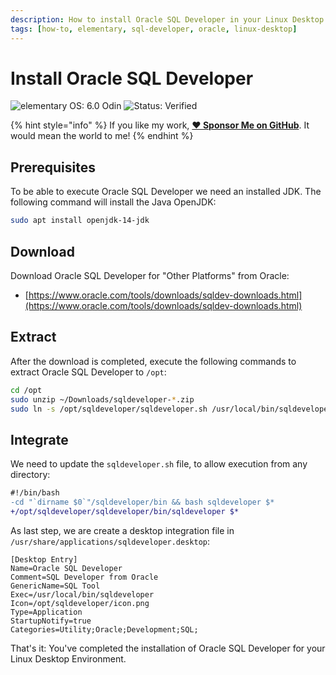 ```yaml
---
description: How to install Oracle SQL Developer in your Linux Desktop Environment.
tags: [how-to, elementary, sql-developer, oracle, linux-desktop]
---
```


# Install Oracle SQL Developer

![elementary OS: 6.0 Odin](https://img.shields.io/badge/elementary%C2%A0OS-6.0%20Odin-007aff) ![Status: Verified](https://img.shields.io/badge/status-verified-58c633)

{% hint style="info" %}
If you like my work, [**❤️ Sponsor Me on GitHub**](https://github.com/sponsors/marbetschar). It would mean the world to me!
{% endhint %}

## Prerequisites

To be able to execute Oracle SQL Developer we need an installed JDK.
The following command will install the Java OpenJDK:

```bash
sudo apt install openjdk-14-jdk
```

## Download

Download Oracle SQL Developer for "Other Platforms" from Oracle:

- [https://www.oracle.com/tools/downloads/sqldev-downloads.html](https://www.oracle.com/tools/downloads/sqldev-downloads.html)

## Extract

After the download is completed, execute the following commands to extract Oracle SQL Developer to `/opt`:

```bash
cd /opt
sudo unzip ~/Downloads/sqldeveloper-*.zip
sudo ln -s /opt/sqldeveloper/sqldeveloper.sh /usr/local/bin/sqldeveloper
```

## Integrate

We need to update the `sqldeveloper.sh` file, to allow execution from any directory:

```diff
#!/bin/bash
-cd "`dirname $0`"/sqldeveloper/bin && bash sqldeveloper $*
+/opt/sqldeveloper/sqldeveloper/bin/sqldeveloper $*
```

As last step, we are create a desktop integration file in `/usr/share/applications/sqldeveloper.desktop`:

```text
[Desktop Entry]
Name=Oracle SQL Developer
Comment=SQL Developer from Oracle
GenericName=SQL Tool
Exec=/usr/local/bin/sqldeveloper
Icon=/opt/sqldeveloper/icon.png
Type=Application
StartupNotify=true
Categories=Utility;Oracle;Development;SQL;
```

That's it: You've completed the installation of Oracle SQL Developer for your Linux Desktop Environment.
